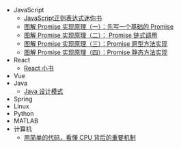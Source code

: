 - JavaScript
  - [JavaScript正则表达式迷你书](https://github.com/qdlaoyao/js-regex-mini-book/blob/master/JavaScript正则表达式迷你书（1.1版）.pdf)
  - [图解 Promise 实现原理（一）：先写一个基础的 Promise](https://mp.weixin.qq.com/s/cZEZBPOlrH6oev6dZZTM6g)
  - [图解 Promise 实现原理（二）： Promise 链式调用](https://mp.weixin.qq.com/s/6DkWK9ut5YpRJzzTJNmhrQ)
  - [图解 Promise 实现原理（三）：Promise 原型方法实现](https://mp.weixin.qq.com/s/OghovEOSMAytcklBb_6o1A)
  - [图解 Promise 实现原理（四）：Promise 静态方法实现](https://mp.weixin.qq.com/s/iT0l9g1W-WsrsY-5Jxbkdw)
- React
  - [React 小书](http://huziketang.mangojuice.top/books/react/)
- Vue
- Java
  - [Java 设计模式](https://juejin.im/post/5bc96afff265da0aa94a4493)
- Spring
- Linux
- Python
- MATLAB
- 计算机
  - [用简单的代码，看懂 CPU 背后的重要机制](https://mp.weixin.qq.com/s?__biz=MzU4NTIxODYwMQ==&mid=2247486056&idx=1&sn=bf60187c7c2de2dcc863be33b4a28341&chksm=fd8ca52ecafb2c384524a4b470693ab5f522e323debc9afaf4a2ba27651d5aba1f7d015bd6cd&scene=126&sessionid=1595377838&key=ca85356d1be876fdc099884c34eb167ab914426665c9ac330ff0720b8fbbac95f8c26425c6f524ae3234cae195bc906943802deca9c2dfccff412755ddc69c83c047c210082537d4d0319c7311c23209&ascene=1&uin=MTc3NjQ2ODM3NQ%3D%3D&devicetype=Windows+10+x64&version=62090529&lang=zh_CN&exportkey=AVgUVm8CGDeQUZMc8fMoCXU%3D&pass_ticket=wUIUl7ZRMoC4BWW6vK2gY3B%2BcHPxWGdbMdnH29dM9FOptM7EOx6vD2ae3gg412eZ)

